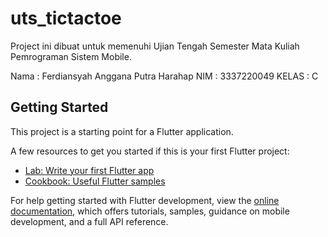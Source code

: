 # uts_tictactoe

Project ini dibuat untuk memenuhi Ujian Tengah Semester Mata Kuliah Pemrograman Sistem Mobile.

Nama  : Ferdiansyah Anggana Putra Harahap
NIM   : 3337220049
KELAS : C

## Getting Started

This project is a starting point for a Flutter application.

A few resources to get you started if this is your first Flutter project:

- [Lab: Write your first Flutter app](https://docs.flutter.dev/get-started/codelab)
- [Cookbook: Useful Flutter samples](https://docs.flutter.dev/cookbook)

For help getting started with Flutter development, view the
[online documentation](https://docs.flutter.dev/), which offers tutorials,
samples, guidance on mobile development, and a full API reference.
